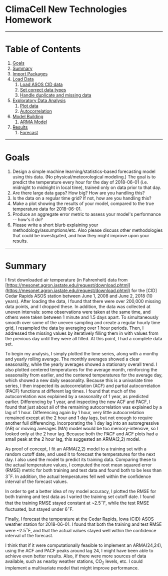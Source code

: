 # ClimaCell New Technologies Homework

***
# Table of Contents

1. [Goals](https://github.com/knowbodynos/climacell/blob/master/climacell_new_technologies_homework.ipynb#goals)
2. [Summary](https://github.com/knowbodynos/climacell/blob/master/climacell_new_technologies_homework.ipynb#summary)
3. [Import Packages](https://github.com/knowbodynos/climacell/blob/master/climacell_new_technologies_homework.ipynb#import)
4. [Load Data](https://github.com/knowbodynos/climacell/blob/master/climacell_new_technologies_homework.ipynb#load)
   1. [Load ASOS CID data](https://github.com/knowbodynos/climacell/blob/master/climacell_new_technologies_homework.ipynb#CID)
   2. [Set correct data types](https://github.com/knowbodynos/climacell/blob/master/climacell_new_technologies_homework.ipynb#types)
   3. [Handle duplicate and missing data](https://github.com/knowbodynos/climacell/blob/master/climacell_new_technologies_homework.ipynb#missing)
5. [Exploratory Data Analysis](https://github.com/knowbodynos/climacell/blob/master/climacell_new_technologies_homework.ipynb#eda)
   1. [Plot data](https://github.com/knowbodynos/climacell/blob/master/climacell_new_technologies_homework.ipynb#plot)
   2. [Autocorrelation](https://github.com/knowbodynos/climacell/blob/master/climacell_new_technologies_homework.ipynb#autocorr)
6. [Model Building](https://github.com/knowbodynos/climacell/blob/master/climacell_new_technologies_homework.ipynb#model)
   1. [ARMA Model](https://github.com/knowbodynos/climacell/blob/master/climacell_new_technologies_homework.ipynb#arma)
7. [Results](https://github.com/knowbodynos/climacell/blob/master/climacell_new_technologies_homework.ipynb#results)
   1. [Forecast](https://github.com/knowbodynos/climacell/blob/master/climacell_new_technologies_homework.ipynb#forecast)

***
# Goals <a name="goals"></a>

1. Design  a simple machine learning/statistics-based forecasting model using this data. (No
physical/meteorological modeling.) The goal is to predict the temperature every hour for the day of 2018-06-01 (i.e. midnight to midnight in local time), trained only on data prior to that day.
2. Are there large data gaps? How big? How are you handling this?
3. Is the data on a regular time grid? If not, how are you handling this?
4. Make a plot showing the results of your model, compared to the true temperature data for 2018-06-01.
5. Produce an aggregate error metric to assess your model's performance -- how's it do?
6. Please write a short blurb explaining your methodology/assumptions/etc. Also please discuss other
methodologies that could be investigated, and how they might improve upon your results.

***
# Summary <a name="summary"></a>

I first downloaded air temperature (in Fahrenheit) data from [https://mesonet.agron.iastate.edu/request/download.phtml](https://mesonet.agron.iastate.edu/request/download.phtml) for the \[CID\] Cedar Rapids ASOS station between June 1, 2008 and June 2, 2018 (10 years). After loading the data, I found that there were over 200,000 missing data points, and I dropped these. In addition, the data was collected at uneven intervals: some observations were taken at the same time, and others were taken between 1 minute and 1.5 days apart. To simultaneously smooth over some of the uneven sampling and create a regular hourly time grid, I resampled the data by averaging over 1 hour periods. Then, I addressed the missing values by iteratively filling them in with values from the previous day until they were all filled. At this point, I had a complete data set.

To begin my analysis, I simply plotted the time series, along with a monthy and yearly rolling average. The monthly averages showed a clear seasonality, while the yearly averages showed a stationary overall trend. I also plotted centered temperatures for the average month, reinforcing the seasonality from earlier, and the centered temperatures for the average day, which showed a new daily seasonality. Because this is a univariate time series, I then inspected its autocorrelation (ACF) and partial autocorrelation (PACF) functions at different lag times. I found that much of the autocorrelation was explained by a seasonality of 1 year, as predicted earlier. Differencing by 1 year, and inspecting the new ACF and PACF, I found that just about all of the remaining autocorrelation was explained by a lag of 1 hour. Differencing again by 1 hour, very little autocorrelation remained except at the 2 hour and 1 day lags, but not enough to require another full differencing. Incorporating the 1 day lag into an autoregressive (AR) or moving averages (MA) model would be too memory-intensive, so I looked only at the 2 hour lag. Because both the PACF and ACF plots had a small peak at the 2 hour lag, this suggested an ARMA(2,2) model.

As proof of concept, I fit an ARMA(2,2) model to a training set with a random cutoff date, and used it to forecast the temperatures for the next day. I also used the model to predict its training data. Comparing these to the actual temperature values, I computed the root mean squared error (RMSE) metric for both training and test data and found both to be less than 3$^{\circ}$F. In addition, the actual temperatures fell well within the confidence interval of the forecast values.

In order to get a better idea of my model accuracy, I plotted the RMSE for both training and test data as I varied the training set cutoff date. I found that the training RMSE stayed constant at ~2.5$^{\circ}$F, while the test RMSE fluctuated, but stayed under 6$^{\circ}$F.

Finally, I forecast the temperature at the Cedar Rapids, Iowa (CID) ASOS weather station for 2018-06-01. I found that both the training and test RMSE were ~2.5$^{\circ}$F, and that the actual values stayed well within the confidence interval of the forecast.

I think that if it were computationally feasible to implement an ARMA(24,24), using the ACF and PACF peaks around lag 24, I might have been able to achieve even better results. Also, if there were more sources of data available, such as nearby weather stations, CO$_{2}$ levels, etc. I could implement a multivariate model that might improve performance.